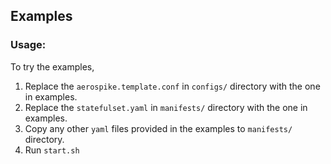 ## Examples

### Usage:

To try the examples,

1. Replace the `aerospike.template.conf` in `configs/` directory with the one in examples.
2. Replace the `statefulset.yaml` in `manifests/` directory with the one in examples.
3. Copy any other `yaml` files provided in the examples to `manifests/` directory.
4. Run `start.sh`